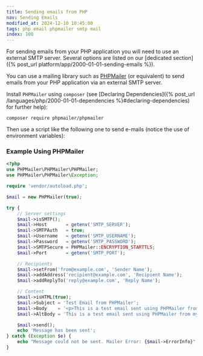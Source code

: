 ```yaml
---
title: Sending emails from PHP
nav: Sending Emails
modified_at: 2024-12-10 10:45:00
tags: php email phpmailer smtp mail
index: 100
---
```


For sending emails from your PHP application you will need to use an external SMTP server. 
Several options are listed on our [dedicated section]({% post_url platform/app/2000-01-01-sending-emails %}).

You can use a mailing library such as [PHPMailer](https://github.com/PHPMailer/PHPMailer) (or equivalent) to send emails from your PHP application via an external SMTP server.

Install `PHPMailer` using `composer` (see [Declaring Dependencies]({% post_url /languages/php/2000-01-01-dependencies %}#declaring-dependencies) for further help):

```shell
composer require phpmailer/phpmailer
```

Then use a script like the following one to send e-mails (notice the use of environment variables):

### Example Using PHPMailer
 
```php
<?php
use PHPMailer\PHPMailer\PHPMailer;
use PHPMailer\PHPMailer\Exception;

require 'vendor/autoload.php';

$mail = new PHPMailer(true);

try {
    // Server settings
    $mail->isSMTP();
    $mail->Host       = getenv('SMTP_SERVER');
    $mail->SMTPAuth   = true;
    $mail->Username   = getenv('SMTP_USERNAME');
    $mail->Password   = getenv('SMTP_PASSWORD');
    $mail->SMTPSecure = PHPMailer::ENCRYPTION_STARTTLS;
    $mail->Port       = getenv('SMTP_PORT');

    // Recipients
    $mail->setFrom('from@example.com', 'Sender Name');
    $mail->addAddress('recipient@example.com', 'Recipient Name');
    $mail->addReplyTo('reply@example.com', 'Reply Name');

    // Content
    $mail->isHTML(true);
    $mail->Subject = 'Test Email from PHPMailer';
    $mail->Body    = '<p>This is a test email sent using PHPMailer from my app hosted on Scalingo.</p>';
    $mail->AltBody = 'This is a test email sent using PHPMailer from my app hosted on Scalingo.';

    $mail->send();
    echo 'Message has been sent';
} catch (Exception $e) {
    echo "Message could not be sent. Mailer Error: {$mail->ErrorInfo}";
}
```